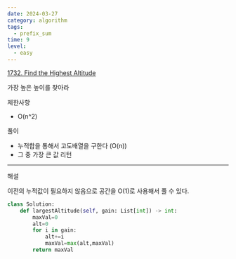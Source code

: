 ```yaml
---
date: 2024-03-27
category: algorithm
tags:
  - prefix_sum
time: 9
level:
  - easy
---
```

[1732. Find the Highest Altitude](https://leetcode.com/problems/find-the-highest-altitude/)

가장 높은 높이를 찾아라

제한사항
- O(n^2)

풀이
- 누적합을 통해서 고도배열을 구한다 (O(n))
- 그 중 가장 큰 값 리턴

---
해설

이전의 누적값이 필요하지 않음으로 공간을 O(1)로 사용해서 풀 수 있다.

``` python
class Solution:
    def largestAltitude(self, gain: List[int]) -> int:
        maxVal=0
        alt=0
        for i in gain:
            alt+=i
            maxVal=max(alt,maxVal)
        return maxVal
```
